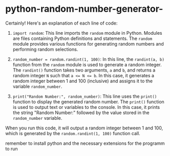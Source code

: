 # python-random-number-generator-                                                       
                                                                                                                                                      
Certainly! Here's an explanation of each line of code:                                                                                                                              
                                                      
1. `import random`: This line imports the `random` module in Python. Modules are files containing Python definitions and statements. The `random` module provides various functions for generating random numbers and performing random selections.                              

2. `random_number = random.randint(1, 100)`: In this line, the `randint(a, b)` function from the `random` module is used to generate a random integer. The `randint()` function takes two arguments, `a` and `b`, and returns a random integer `N` such that `a <= N <= b`. In this case, it generates a random integer between 1 and 100 (inclusive) and assigns it to the variable `random_number`.
        
3. `print("Random Number:", random_number)`: This line uses the `print()` function to display the generated random number. The `print()` function is used to output text or variables to the console. In this case, it prints the string "Random Number:" followed by the value stored in the `random_number` variable.

When you run this code, it will output a random integer between 1 and 100, which is generated by the `random.randint(1, 100)` function call.      
   
remember to install python and the necessary extensions for the programm to run                                                 
                                          
                  
              
